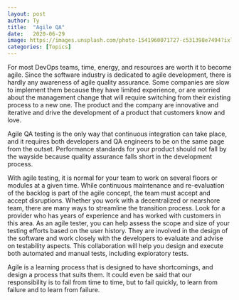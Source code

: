 ```yaml
---
layout: post
author: Ty
title:  "Agile QA"
date:   2020-06-29 
image: https://images.unsplash.com/photo-1541960071727-c531398e7494?ixlib=rb-1.2.1&ixid=eyJhcHBfaWQiOjEyMDd9&auto=format&fit=crop&w=120&q=80
categories: [Topics]
---
```



For most DevOps teams, time, energy, and resources are worth it to become agile. Since the software industry is dedicated to agile development, there is hardly any awareness of agile quality assurance. Some companies are slow to implement them because they have limited experience, or are worried about the management change that will require switching from their existing process to a new one. The product and the company are innovative and iterative and drive the development of a product that customers know and love.

Agile QA testing is the only way that continuous integration can take place, and it requires both developers and QA engineers to be on the same page from the outset. Performance standards for your product should not fall by the wayside because quality assurance falls short in the development process. 

With agile testing, it is normal for your team to work on several floors or modules at a given time. While continuous maintenance and re-evaluation of the backlog is part of the agile concept, the team must accept and accept disruptions. Whether you work with a decentralized or nearshore team, there are many ways to streamline the transition process. Look for a provider who has years of experience and has worked with customers in this area. As an agile tester, you can help assess the scope and size of your testing efforts based on the user history. They are involved in the design of the software and work closely with the developers to evaluate and advise on testability aspects. This collaboration will help you design and execute both automated and manual tests, including exploratory tests.

Agile is a learning process that is designed to have shortcomings, and design a process that suits them.  It could even be said that our responsibility is to fail from time to time, but to fail quickly, to learn from failure and to learn from failure.
